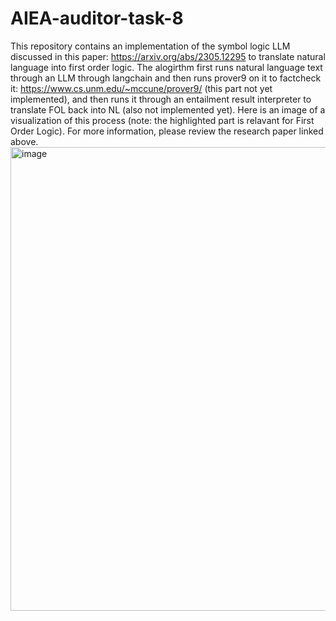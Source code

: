 ﻿# AIEA-auditor-task-8
This repository contains an implementation of the symbol logic LLM discussed in this paper: https://arxiv.org/abs/2305.12295 to translate natural language into first order logic. The alogirthm first runs natural language text through an LLM through langchain and then runs prover9 on it to factcheck it: https://www.cs.unm.edu/~mccune/prover9/ (this part not yet implemented), and then runs it through an entailment result interpreter to translate FOL back into NL (also not implemented yet). Here is an image of a visualization of this process (note: the highlighted part is relavant for First Order Logic). For more information, please review the research paper linked above. 
<img width="742" alt="image" src="https://github.com/user-attachments/assets/03611547-0164-47a7-a0a1-b4a43f2cef29" />
